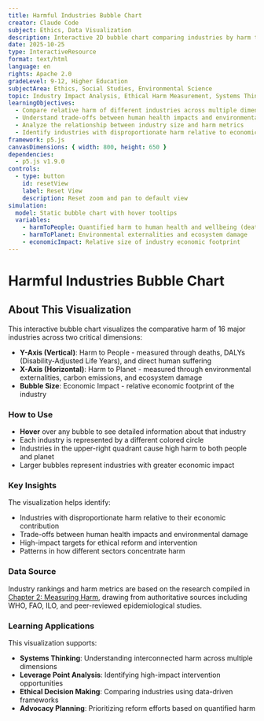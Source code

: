 ```yaml
---
title: Harmful Industries Bubble Chart
creator: Claude Code
subject: Ethics, Data Visualization
description: Interactive 2D bubble chart comparing industries by harm to people (Y-axis) versus harm to planet (X-axis), with bubble size representing economic impact.
date: 2025-10-25
type: InteractiveResource
format: text/html
language: en
rights: Apache 2.0
gradeLevel: 9-12, Higher Education
subjectArea: Ethics, Social Studies, Environmental Science
topic: Industry Impact Analysis, Ethical Harm Measurement, Systems Thinking
learningObjectives:
  - Compare relative harm of different industries across multiple dimensions
  - Understand trade-offs between human health impacts and environmental impacts
  - Analyze the relationship between industry size and harm metrics
  - Identify industries with disproportionate harm relative to economic scale
framework: p5.js
canvasDimensions: { width: 800, height: 650 }
dependencies:
  - p5.js v1.9.0
controls:
  - type: button
    id: resetView
    label: Reset View
    description: Reset zoom and pan to default view
simulation:
  model: Static bubble chart with hover tooltips
  variables:
    - harmToPeople: Quantified harm to human health and wellbeing (deaths, DALYs)
    - harmToPlanet: Environmental externalities and ecosystem damage
    - economicImpact: Relative size of industry economic footprint
---
```


# Harmful Industries Bubble Chart

<div id="sketch-container" style="position: relative;">
  <script src="https://cdnjs.cloudflare.com/ajax/libs/p5.js/1.9.0/p5.min.js"></script>
  <script src="./harm-bubble-chart.js"></script>
</div>

## About This Visualization

This interactive bubble chart visualizes the comparative harm of 16 major industries across two critical dimensions:

- **Y-Axis (Vertical)**: Harm to People - measured through deaths, DALYs (Disability-Adjusted Life Years), and direct human suffering
- **X-Axis (Horizontal)**: Harm to Planet - measured through environmental externalities, carbon emissions, and ecosystem damage
- **Bubble Size**: Economic Impact - relative economic footprint of the industry

### How to Use

- **Hover** over any bubble to see detailed information about that industry
- Each industry is represented by a different colored circle
- Industries in the upper-right quadrant cause high harm to both people and planet
- Larger bubbles represent industries with greater economic impact

### Key Insights

The visualization helps identify:
- Industries with disproportionate harm relative to their economic contribution
- Trade-offs between human health impacts and environmental damage
- High-impact targets for ethical reform and intervention
- Patterns in how different sectors concentrate harm

### Data Source

Industry rankings and harm metrics are based on the research compiled in [Chapter 2: Measuring Harm](../../chapters/02-measuring-harm/ranking.md), drawing from authoritative sources including WHO, FAO, ILO, and peer-reviewed epidemiological studies.

### Learning Applications

This visualization supports:
- **Systems Thinking**: Understanding interconnected harm across multiple dimensions
- **Leverage Point Analysis**: Identifying high-impact intervention opportunities
- **Ethical Decision Making**: Comparing industries using data-driven frameworks
- **Advocacy Planning**: Prioritizing reform efforts based on quantified harm
